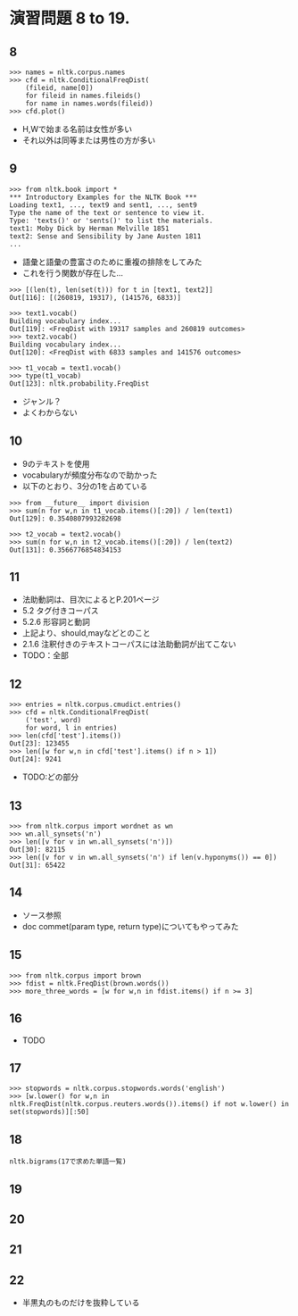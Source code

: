 # 演習問題 8 to 19.

## 8

```
>>> names = nltk.corpus.names
>>> cfd = nltk.ConditionalFreqDist(
    (fileid, name[0])
    for fileid in names.fileids()
    for name in names.words(fileid))
>>> cfd.plot()
```

* H,Wで始まる名前は女性が多い
* それ以外は同等または男性の方が多い

## 9

```
>>> from nltk.book import *
*** Introductory Examples for the NLTK Book ***
Loading text1, ..., text9 and sent1, ..., sent9
Type the name of the text or sentence to view it.
Type: 'texts()' or 'sents()' to list the materials.
text1: Moby Dick by Herman Melville 1851
text2: Sense and Sensibility by Jane Austen 1811
...
```

* 語彙と語彙の豊富さのために重複の排除をしてみた
* これを行う関数が存在した…

```
>>> [(len(t), len(set(t))) for t in [text1, text2]]
Out[116]: [(260819, 19317), (141576, 6833)]
```

```
>>> text1.vocab()
Building vocabulary index...
Out[119]: <FreqDist with 19317 samples and 260819 outcomes>
>>> text2.vocab()
Building vocabulary index...
Out[120]: <FreqDist with 6833 samples and 141576 outcomes>
```

```
>>> t1_vocab = text1.vocab()
>>> type(t1_vocab)
Out[123]: nltk.probability.FreqDist
```

* ジャンル？
* よくわからない

## 10

* 9のテキストを使用
* vocabularyが頻度分布なので助かった
* 以下のとおり、3分の1を占めている

```
>>> from __future__ import division
>>> sum(n for w,n in t1_vocab.items()[:20]) / len(text1)
Out[129]: 0.3540807993282698
```

```
>>> t2_vocab = text2.vocab()
>>> sum(n for w,n in t2_vocab.items()[:20]) / len(text2)
Out[131]: 0.3566776854834153
```

## 11

* 法助動詞は、目次によるとP.201ページ
* 5.2 タグ付きコーパス
* 5.2.6 形容詞と動詞
* 上記より、should,mayなどとのこと
* 2.1.6 注釈付きのテキストコーパスには法助動詞が出てこない
* TODO：全部

## 12

```
>>> entries = nltk.corpus.cmudict.entries()
>>> cfd = nltk.ConditionalFreqDist(
    ('test', word)
    for word, l in entries)
>>> len(cfd['test'].items())
Out[23]: 123455
>>> len([w for w,n in cfd['test'].items() if n > 1])
Out[24]: 9241
```

* TODO:どの部分

## 13

```
>>> from nltk.corpus import wordnet as wn
>>> wn.all_synsets('n')
>>> len([v for v in wn.all_synsets('n')])
Out[30]: 82115
>>> len([v for v in wn.all_synsets('n') if len(v.hyponyms()) == 0])
Out[31]: 65422
```

## 14

* ソース参照
* doc commet(param type, return type)についてもやってみた

## 15

```
>>> from nltk.corpus import brown
>>> fdist = nltk.FreqDist(brown.words())
>>> more_three_words = [w for w,n in fdist.items() if n >= 3]
```

## 16

* TODO

## 17

```
>>> stopwords = nltk.corpus.stopwords.words('english')
>>> [w.lower() for w,n in nltk.FreqDist(nltk.corpus.reuters.words()).items() if not w.lower() in set(stopwords)][:50]
```

## 18

```
nltk.bigrams(17で求めた単語一覧)
```

## 19

## 20

## 21

## 22

* 半黒丸のものだけを抜粋している
